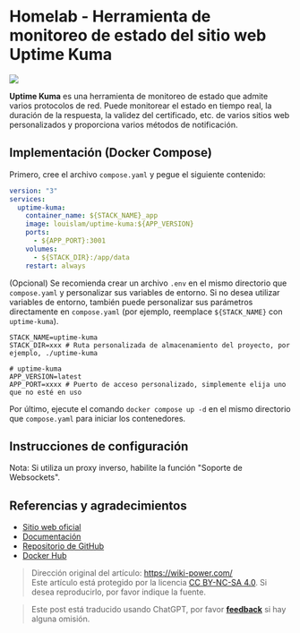 # Homelab - Herramienta de monitoreo de estado del sitio web Uptime Kuma

![](https://wiki-media-1253965369.cos.ap-guangzhou.myqcloud.com/img/20230410160253.jpg)

**Uptime Kuma** es una herramienta de monitoreo de estado que admite varios protocolos de red. Puede monitorear el estado en tiempo real, la duración de la respuesta, la validez del certificado, etc. de varios sitios web personalizados y proporciona varios métodos de notificación.

## Implementación (Docker Compose)

Primero, cree el archivo `compose.yaml` y pegue el siguiente contenido:

```yaml title="compose.yaml"
version: "3"
services:
  uptime-kuma:
    container_name: ${STACK_NAME}_app
    image: louislam/uptime-kuma:${APP_VERSION}
    ports:
      - ${APP_PORT}:3001
    volumes:
      - ${STACK_DIR}:/app/data
    restart: always
```

(Opcional) Se recomienda crear un archivo `.env` en el mismo directorio que `compose.yaml` y personalizar sus variables de entorno. Si no desea utilizar variables de entorno, también puede personalizar sus parámetros directamente en `compose.yaml` (por ejemplo, reemplace `${STACK_NAME}` con `uptime-kuma`).

```dotenv title=".env"
STACK_NAME=uptime-kuma
STACK_DIR=xxx # Ruta personalizada de almacenamiento del proyecto, por ejemplo, ./uptime-kuma

# uptime-kuma
APP_VERSION=latest
APP_PORT=xxxx # Puerto de acceso personalizado, simplemente elija uno que no esté en uso
```

Por último, ejecute el comando `docker compose up -d` en el mismo directorio que `compose.yaml` para iniciar los contenedores.

## Instrucciones de configuración

Nota: Si utiliza un proxy inverso, habilite la función "Soporte de Websockets".

## Referencias y agradecimientos

- [Sitio web oficial](https://uptime.kuma.pet/)
- [Documentación](https://github.com/louislam/uptime-kuma/wiki)
- [Repositorio de GitHub](https://github.com/louislam/uptime-kuma)
- [Docker Hub](https://hub.docker.com/r/louislam/uptime-kuma)

> Dirección original del artículo: <https://wiki-power.com/>  
> Este artículo está protegido por la licencia [CC BY-NC-SA 4.0](https://creativecommons.org/licenses/by/4.0/deed.zh). Si desea reproducirlo, por favor indique la fuente.

> Este post está traducido usando ChatGPT, por favor [**feedback**](https://github.com/linyuxuanlin/Wiki_MkDocs/issues/new) si hay alguna omisión.